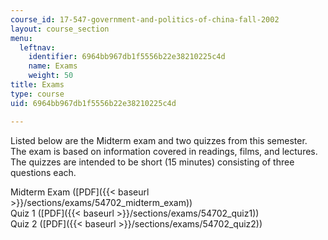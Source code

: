 ```yaml
---
course_id: 17-547-government-and-politics-of-china-fall-2002
layout: course_section
menu:
  leftnav:
    identifier: 6964bb967db1f5556b22e38210225c4d
    name: Exams
    weight: 50
title: Exams
type: course
uid: 6964bb967db1f5556b22e38210225c4d

---
```


Listed below are the Midterm exam and two quizzes from this semester. The exam is based on information covered in readings, films, and lectures. The quizzes are intended to be short (15 minutes) consisting of three questions each.

Midterm Exam ([PDF]({{< baseurl >}}/sections/exams/54702_midterm_exam))  
Quiz 1 ([PDF]({{< baseurl >}}/sections/exams/54702_quiz1))  
Quiz 2 ([PDF]({{< baseurl >}}/sections/exams/54702_quiz2))